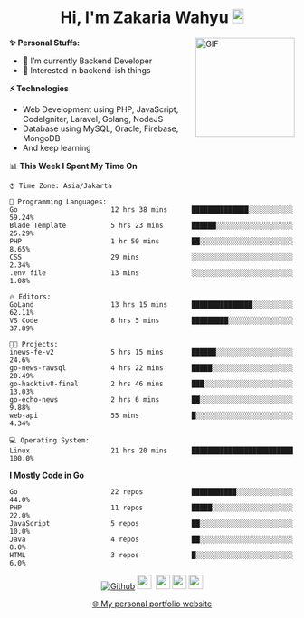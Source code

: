 <h1 align="center">Hi, I'm Zakaria Wahyu <img src="https://github.com/TheDudeThatCode/TheDudeThatCode/blob/master/Assets/Hi.gif" width="20px" height="25px"></h1>

<img align="right" alt="GIF" height="175px" src="https://www.nayakapratama.co.id/wp-content/uploads/2019/07/Website-Maintenance.gif" />

**✨ Personal Stuffs:**
- 🔭 I’m currently Backend Developer
- 🌱 Interested in backend-ish things

**⚡ Technologies**
- Web Development using PHP, JavaScript, CodeIgniter, Laravel, Golang, NodeJS
- Database using MySQL, Oracle, Firebase, MongoDB
- And keep learning

<!--START_SECTION:waka-->
📊 **This Week I Spent My Time On** 

```text
⌚︎ Time Zone: Asia/Jakarta

💬 Programming Languages: 
Go                       12 hrs 38 mins      ██████████████░░░░░░░░░░░   59.24% 
Blade Template           5 hrs 23 mins       ██████░░░░░░░░░░░░░░░░░░░   25.29% 
PHP                      1 hr 50 mins        ██░░░░░░░░░░░░░░░░░░░░░░░   8.65% 
CSS                      29 mins             ░░░░░░░░░░░░░░░░░░░░░░░░░   2.34% 
.env file                13 mins             ░░░░░░░░░░░░░░░░░░░░░░░░░   1.08%

🔥 Editors: 
GoLand                   13 hrs 15 mins      ███████████████░░░░░░░░░░   62.11% 
VS Code                  8 hrs 5 mins        █████████░░░░░░░░░░░░░░░░   37.89%

🐱‍💻 Projects: 
inews-fe-v2              5 hrs 15 mins       ██████░░░░░░░░░░░░░░░░░░░   24.6% 
go-news-rawsql           4 hrs 22 mins       █████░░░░░░░░░░░░░░░░░░░░   20.49% 
go-hacktiv8-final        2 hrs 46 mins       ███░░░░░░░░░░░░░░░░░░░░░░   13.03% 
go-echo-news             2 hrs 6 mins        ██░░░░░░░░░░░░░░░░░░░░░░░   9.88% 
web-api                  55 mins             █░░░░░░░░░░░░░░░░░░░░░░░░   4.34%

💻 Operating System: 
Linux                    21 hrs 20 mins      █████████████████████████   100.0%

```

**I Mostly Code in Go** 

```text
Go                       22 repos            ███████████░░░░░░░░░░░░░░   44.0% 
PHP                      11 repos            █████░░░░░░░░░░░░░░░░░░░░   22.0% 
JavaScript               5 repos             ██░░░░░░░░░░░░░░░░░░░░░░░   10.0% 
Java                     4 repos             ██░░░░░░░░░░░░░░░░░░░░░░░   8.0% 
HTML                     3 repos             █░░░░░░░░░░░░░░░░░░░░░░░░   6.0%

```



<!--END_SECTION:waka-->

<p align="center">
<a href="https://github.com/zakariawahyu" target="_blank"><img alt="Github" src="https://img.shields.io/badge/GitHub-%2312100E.svg?&style=for-the-badge&logo=Github&logoColor=white" /></a>
<a href="https://www.twitter.com/_zakariawahyu"><img src="https://img.shields.io/badge/twitter-%231DA1F2.svg?&style=for-the-badge&logo=twitter&logoColor=white" height=25></a> 
<a href="https://www.linkedin.com/in/zakariawahyu"><img src="https://img.shields.io/badge/linkedin-%230077B5.svg?&style=for-the-badge&logo=linkedin&logoColor=white" height=25></a> 
<a href="https://www.instagram.com/_zakariawahyu"><img src="https://img.shields.io/badge/instagram-%23E4405F.svg?&style=for-the-badge&logo=instagram&logoColor=white" height=25></a>
<a href="https://medium.com/@zakariawahyu"><img src="https://img.shields.io/badge/Medium-12100E?style=for-the-badge&logo=medium&logoColor=white" height=25></a>
</p>
<p align="center"><a href="https://www.zakariawahyu.com" target="_blank">🌐 My personal portfolio website</a></p>
